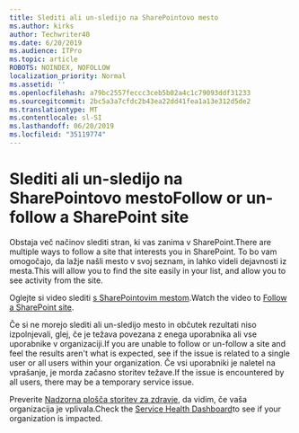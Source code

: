 ```yaml
---
title: Slediti ali un-sledijo na SharePointovo mesto
ms.author: kirks
author: Techwriter40
ms.date: 6/20/2019
ms.audience: ITPro
ms.topic: article
ROBOTS: NOINDEX, NOFOLLOW
localization_priority: Normal
ms.assetid: ''
ms.openlocfilehash: a79bc2557feccc3ceb5b02a4c1c79093ddf31233
ms.sourcegitcommit: 2bc5a3a7cfdc2b43ea22dd41fea1a13e312d5de2
ms.translationtype: MT
ms.contentlocale: sl-SI
ms.lasthandoff: 06/20/2019
ms.locfileid: "35119774"
---
```

# <a name="follow-or-un-follow-a-sharepoint-site"></a><span data-ttu-id="b62e7-102">Slediti ali un-sledijo na SharePointovo mesto</span><span class="sxs-lookup"><span data-stu-id="b62e7-102">Follow or un-follow a SharePoint site</span></span>

<span data-ttu-id="b62e7-103">Obstaja več načinov slediti stran, ki vas zanima v SharePoint.</span><span class="sxs-lookup"><span data-stu-id="b62e7-103">There are multiple ways to follow a site that interests you in SharePoint.</span></span> <span data-ttu-id="b62e7-104">To bo vam omogočajo, da lažje našli mesto v svoj seznam, in lahko videli dejavnosti iz mesta.</span><span class="sxs-lookup"><span data-stu-id="b62e7-104">This will allow you to find the site easily in your list, and allow you to see activity from the site.</span></span> 

<span data-ttu-id="b62e7-105">Oglejte si video slediti [s SharePointovim mestom](https://support.office.com/en-us/article/Video-Follow-a-SharePoint-site-33DB6FA5-9528-45D7-BCC7-F9C1FAAACAE0).</span><span class="sxs-lookup"><span data-stu-id="b62e7-105">Watch the video to [Follow a SharePoint site](https://support.office.com/en-us/article/Video-Follow-a-SharePoint-site-33DB6FA5-9528-45D7-BCC7-F9C1FAAACAE0).</span></span> 

<span data-ttu-id="b62e7-106">Če si ne morejo slediti ali un-sledijo mesto in občutek rezultati niso izpolnjevali, glej, če je težava povezana z enega uporabnika ali vse uporabnike v organizaciji.</span><span class="sxs-lookup"><span data-stu-id="b62e7-106">If you are unable to follow or un-follow a site and feel the results aren't what is expected, see if the issue is related to a single user or all users within your organization.</span></span> <span data-ttu-id="b62e7-107">Če vsi uporabniki je naletel na vprašanje, je morda začasno storitev težave.</span><span class="sxs-lookup"><span data-stu-id="b62e7-107">If the issue is encountered by all users, there may be a temporary service issue.</span></span> 

<span data-ttu-id="b62e7-108">Preverite [Nadzorna plošča storitev za zdravje](https://admin.microsoft.com/AdminPortal/Home#/servicehealth), da vidim, če vaša organizacija je vplivala.</span><span class="sxs-lookup"><span data-stu-id="b62e7-108">Check the [Service Health Dashboard](https://admin.microsoft.com/AdminPortal/Home#/servicehealth)to see if your organization is impacted.</span></span>

